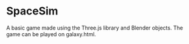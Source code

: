 # SpaceSim
A basic game made using the Three.js library and Blender objects.  The game can be played on galaxy.html.
